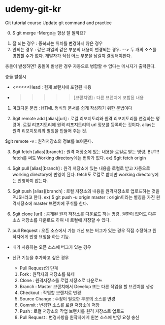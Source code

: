 # udemy-git-kr
Git tutorial course
Update git command and practice

0) $ git merge
-Merge는 항상 잘 될까요?
 1. 잘 되는 경우 : 중복되는 위치를 변경하지 않은 경우
 2. 안되는 경우 : 같은 파일의 같은 부분의 내용이 변경되는 경우. --> 두 개의 소스를 병합할 수가 없다. 개발자가 
 직접 어느 부분을 남길지 결정해야한다.
 
 충돌이 발생하면?
 충돌이 발생한 경우 자동으로 병합할 수 없다는 메시지가 출력된다.
 
 충돌 발생시
 - <<<<<<Head :  현재 브랜치에 포함된 내용
 - >>>>>[브랜치명] : 다른 브랜치에 포함된 내용

1) 마크다운 문법 : HTML 형식의 문서를 쉽게 작성하기 위한 문법이다

2) $git remote add [alias][url] : 로컬 리포지토리와 원격 리포지토리를 연결하는 명령어.
로컬 리포지토리에 원격 리포지토리의 url 정보를 등록하는 것이다.
alias는 원격 리포지토리의 별칭을 만들어 주는 것.

$git remote -v : 원격저장소의 정보를 보여준다.

3) $git fetch [alias][branch] : 원격 저장소에 있는 내용을 로컬로 받는 명령. BUT!! fetch를 써도
Working directory에는 변화가 없다.
ex) $git fetch origin

4)  $git pull [alias][branch] : 원격 저장소에 있는 내용을 로컬로 받고 자동으로 working directory에
반영이 된다. fetch도 로컬로 받지만 working directory에는 반영하지 않는다.

5) $git push [alias][branch] : 로컬 저장소의 내용을 원격저장소로 업로드하는 것을 PUSH라고 한다.
ex) $ git push -u origin master : origin이라는 별칭을 가진 원격저장소에 master 브랜치에 푸쉬를 한다.

6) $git clone [url] : 공개된 원격 저장소를 다운로드 하는 명령. 권한이 없어도 다른 소스 저장소를 다운로드
하여 내 로컬에 저장할 수 있다.

7) pull Request : 오픈 소스에서 기능 개선 또는 버그가 있는 경우 직접 수정하고 원작자에게 반영 요청을 하는 기능.

* 내가 사용하는 오픈 소스에 버그가 있는 경우
* 신규 기능을 추가하고 싶은 경우
  
  - Pull Request의 단계
   1. Fork : 원작자의 저장소를 복제
   2. Clone : 원격저장소를 로컬 저장소로 다운로드
   3. Branch : Master 브랜치에서 Develop 또는 다른 작업을 할 브랜치를 생성
   4. Checkout : 작업할 브랜치로 변경
   5. Source Change : 수정이 필요한 부분의 소스를 변경
   6. Commit : 변경한 소스를 로컬 저장소에 저장
   7. Push : 로컬 저장소의 작업 브랜치를 원격 저장소로 업로드
   8. Pull Request : 변경사항을 원작자에게 원본 소스에 반영 요청 송신




